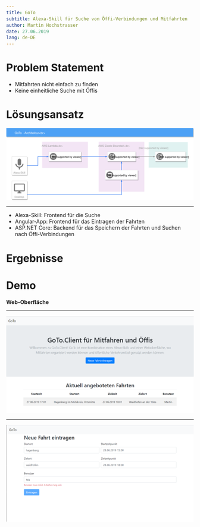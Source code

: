 ```yaml
---
title: GoTo
subtitle: Alexa-Skill für Suche von Öffi-Verbindungen und Mitfahrten
author: Martin Hochstrasser
date: 27.06.2019
lang: de-DE
---
```


# Problem Statement

* Mitfahrten nicht einfach zu finden
* Keine einheitliche Suche mit Öffis

# Lösungsansatz

![Systemüberblick](GoTo-Overview.svg)

---

* Alexa-Skill: Frontend für die Suche
* Angular-App: Frontend für das Eintragen der Fahrten
* ASP.NET Core: Backend für das Speichern der Fahrten und Suchen nach Öffi-Verbindungen

# Ergebnisse

# Demo

**Web-Oberfläche**

---

![[GoTo](http://goto.eu-west-1.elasticbeanstalk.com/) aufrufen](goto-client-welcome.png)

---

![Fahrt anlegen](goto-client-newtrip.png)